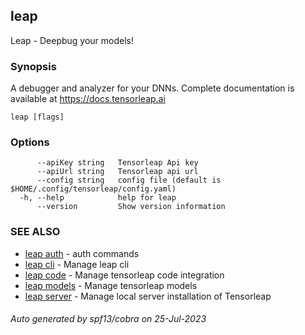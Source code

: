 ## leap

Leap - Deepbug your models!

### Synopsis

A debugger and analyzer for your DNNs.
Complete documentation is available at https://docs.tensorleap.ai

```
leap [flags]
```

### Options

```
      --apiKey string   Tensorleap Api key
      --apiUrl string   Tensorleap api url
      --config string   config file (default is $HOME/.config/tensorleap/config.yaml)
  -h, --help            help for leap
      --version         Show version information
```

### SEE ALSO

* [leap auth](leap_auth.md)	 - auth commands
* [leap cli](leap_cli.md)	 - Manage leap cli
* [leap code](leap_code.md)	 - Manage tensorleap code integration
* [leap models](leap_models.md)	 - Manage tensorleap models
* [leap server](leap_server.md)	 - Manage local server installation of Tensorleap

###### Auto generated by spf13/cobra on 25-Jul-2023
